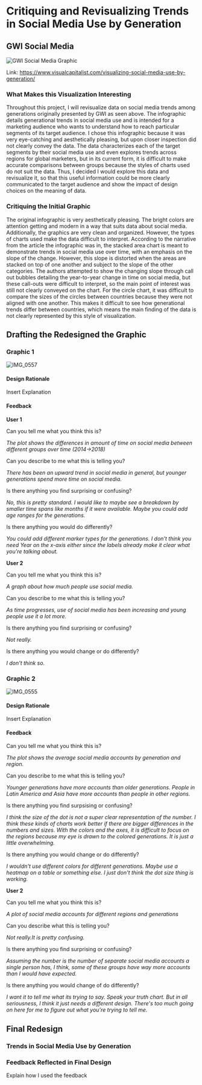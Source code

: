 # Critiquing and Revisualizing Trends in Social Media Use by Generation

## GWI Social Media 


![GWI Social Media Graphic](https://user-images.githubusercontent.com/93174933/141027287-fb30d021-e1ee-4df1-94b8-1875a2bfb901.PNG)

Link: https://www.visualcapitalist.com/visualizing-social-media-use-by-generation/


### What Makes this Visualization Interesting
Throughout this project, I will revisualize data on social media trends among generations originally presented by GWI as seen above. The infographic details generational trends in social media use and is intended for a marketing audience who wants to understand how to reach particular segments of its target audience. I chose this infographic because it was very eye-catching and aesthetically pleasing, but upon closer inspection did not clearly convey the data. The data characterizes each of the target segments by their social media use and even explores trends across regions for global marketers, but in its current form, it is difficult to make accurate comparisons between groups because the styles of charts used do not suit the data. Thus, I decided I would explore this data and revisualize it, so that this useful information could be more clearly communicated to the target audience and show the impact of design choices on the meaning of data. 

### Critiquing the Initial Graphic

The original infographic is very aesthetically pleasing. The bright colors are attention getting and modern in a way that suits data about social media. Additionally, the graphics are very clean and organized. However, the types of charts used make the data difficult to interpret. According to the narrative from the article the infographic was in, the stacked area chart is meant to demonstrate trends in social media use over time, with an emphasis on the slope of the change. However, this slope is distorted when the areas are stacked on top of one another and subject to the slope of the other categories. The authors attempted to show the changing slope through call out bubbles detailing the year-to-year change in time on social media, but these call-outs were difficult to interpret, so the main point of interest was still not clearly conveyed on the chart. For the circle chart, it was difficult to compare the sizes of the circles between countries because they were not aligned with one another. This makes it difficult to see how generational trends differ between countries, which means the main finding of the data is not clearly represented by this style of visualization.

## Drafting the Redesigned the Graphic

### Graphic 1
![IMG_0557](https://user-images.githubusercontent.com/93174933/141028382-457fbb7b-3989-4fb8-828f-376a3d9405b3.jpg)

 
#### Design Rationale
Insert Explanation
 
#### Feedback

**User 1**

Can you tell me what you think this is?

_The plot shows the differences in amount of time on social media between different groups over time (2014->2018)_

Can you describe to me what this is telling you? 


_There has been an upward trend in social media in general, but younger generations spend more time on social media._

Is there anything you find surprising or confusing?

_No, this is pretty standard. I would like to maybe see a breakdown by smaller time spans like months if it were available. Maybe you could add age ranges for the generations._

Is there anything you would do differently?

_You could add different marker types for the generations. I don't think you need Year on the x-axis either since the labels already make it clear what you're talking about._

**User 2**

Can you tell me what you think this is?


_A graph about how much people use social media._

Can you describe to me what this is telling you?

_As time progresses, use of social media has been increasing and young people use it a lot more._

Is there anything you find surprising or confusing?

_Not really._

Is there anything you would change or do differently?

_I don't think so._

### Graphic 2
![IMG_0555](https://user-images.githubusercontent.com/93174933/141028431-a8dccb70-8a3a-40d2-9a6e-214a366b4592.jpg)

 
#### Design Rationale
Insert Explanation
 
#### Feedback

Can you tell me what you think this is?

_The plot shows the average social media accounts by generation and region._

Can you describe to me what this is telling you?

_Younger generations have more accounts than older generations. People in Latin America and Asia have more accounts than people in other regions._

Is there anything you find surpsising or confusing?

_I think the size of the dot is not a super clear representation of the number. I think these kinds of charts work better if there are bigger differences in the numbers and sizes. With the colors and the axes, it is difficult to focus on the regions because my eye is drawn to the colored generations. It is just a little overwhelming._

Is there anything you would change or do differently?

_I wouldn't use different colors for different generations. Maybe use a heatmap on a table or something else. I just don't think the dot size thing is working._

**User 2**

Can you tell me what you think this is?

_A plot of social media accounts for different regions and generations_

Can you describe what this is telling you?

_Not really.It is pretty confusing._

Is there anything you find surprising or confusing?

_Assuming the number is the number of separate social media accounts a single person has, I think, some of these groups have way more accounts than I would have expected._

Is there anything you would change of do differently?

_I want it to tell me what its trying to say. Speak your truth chart. But in all seriousness, I think it just needs a different design. There's too much going on here for me to figure out what  you're trying to tell me._

## Final Redesign

### Trends in Social Media Use by Generation

<div class="flourish-embed flourish-chart" data-src="visualisation/7779922"><script src="https://public.flourish.studio/resources/embed.js"></script></div>

<div class="flourish-embed flourish-scatter" data-src="visualisation/7780306"><script src="https://public.flourish.studio/resources/embed.js"></script></div>


### Feedback Reflected in Final Design

Explain how I used the feedback

